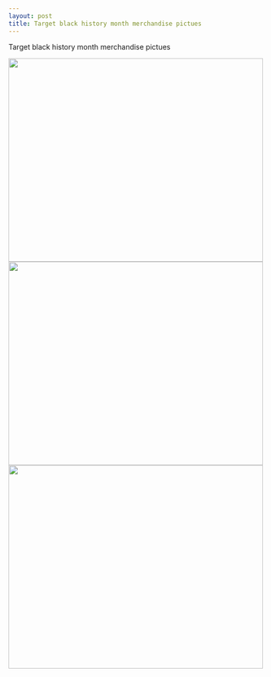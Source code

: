 ```yaml
---
layout: post
title: Target black history month merchandise pictues 
---
```


Target black history month merchandise pictues

<img src="{{ site.baseurl }}/images/Target black history month merchandise 1.jpg" class="responsive" width="500" height="400" />

<img src="{{ site.baseurl }}/images/Target black history month merchandise 2.jpg" class="responsive" width="500" height="400" />

<img src="{{ site.baseurl }}/images/Target black history month merchandise 3.jpg" class="responsive" width="500" height="400" />
